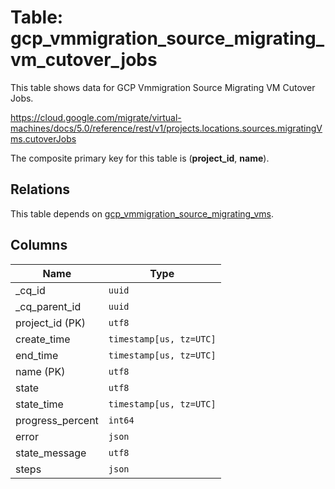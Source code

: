 # Table: gcp_vmmigration_source_migrating_vm_cutover_jobs

This table shows data for GCP Vmmigration Source Migrating VM Cutover Jobs.

https://cloud.google.com/migrate/virtual-machines/docs/5.0/reference/rest/v1/projects.locations.sources.migratingVms.cutoverJobs

The composite primary key for this table is (**project_id**, **name**).

## Relations

This table depends on [gcp_vmmigration_source_migrating_vms](gcp_vmmigration_source_migrating_vms).

## Columns

| Name          | Type          |
| ------------- | ------------- |
|_cq_id|`uuid`|
|_cq_parent_id|`uuid`|
|project_id (PK)|`utf8`|
|create_time|`timestamp[us, tz=UTC]`|
|end_time|`timestamp[us, tz=UTC]`|
|name (PK)|`utf8`|
|state|`utf8`|
|state_time|`timestamp[us, tz=UTC]`|
|progress_percent|`int64`|
|error|`json`|
|state_message|`utf8`|
|steps|`json`|